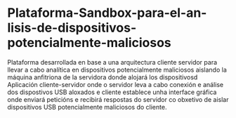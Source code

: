 # Plataforma-Sandbox-para-el-an-lisis-de-dispositivos-potencialmente-maliciosos
Plataforma desarrollada en base a una arquitectura cliente servidor para llevar a cabo analítica en dispositivos potencialmente maliciosos aislando la máquina anfitriona de la servidora donde alojará los dispositivosd
Aplicación cliente-servidor onde o servidor leva a cabo conexión e análise dos dispostivos USB aloxados e cliente establece unha interface gráfica onde enviará peticións e recibirá respostas do servidor co obxetivo de aislar dispositivos USB potencialmente maliciosos do cliente.

